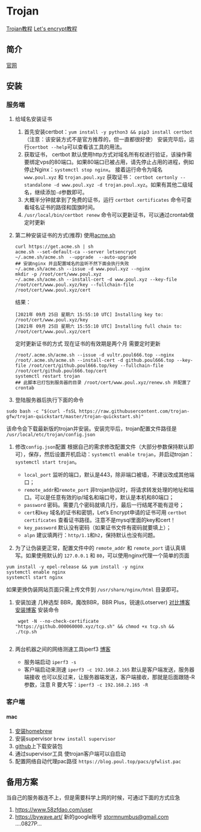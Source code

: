 # Trojan


[Trojan教程](https://tlanyan.pp.ua/trojan-tutorial/ '')
[Let's encrypt教程](https://tlanyan.pp.ua/use-lets-encrypt-certificate/ '')

## 简介

[官网](https://github.com/trojan-gfw '')

## 安装
### 服务端

1. 给域名安装证书
    1. 首先安装certbot：`yum install -y python3 && pip3 install certbot`（注意：该安装方式不是官方推荐的，但一直都很好使）
       安装完毕后，运行`certbot --help`可以查看该工具的用法。
    1. 获取证书， certbot 默认使用http方式对域名所有权进行验证，该操作需要绑定vps的80端口。如果80端口已被占用，请先停止占用的进程，例如停止Nginx：`systemctl stop nginx`。
       接着运行命令为域名 `www.poul.xyz` 和 `trojan.poul.xyz` 获取证书： `certbot certonly --standalone -d www.poul.xyz -d trojan.poul.xyz`。如果有其他二级域名，继续添加`-d`参数即可。
    1. 大概半分钟就拿到了免费的证书，运行 `certbot certificates` 命令可查看域名证书的路径和国旗时间。
    1. `/usr/local/bin/certbot renew` 命令可以更新证书，可以通过crontab做定时更新

1. 第二种安装证书的方式(推荐) 使用[acme.sh](https://tlanyan.pp.ua/use-acme-sh-get-free-cert/ '')
    ```shell
    curl https://get.acme.sh | sh
    acme.sh --set-default-ca --server letsencrypt
    ~/.acme.sh/acme.sh  --upgrade  --auto-upgrade
    ## 安装nginx 并且配置域名的监听不然下面会执行失败
    ~/.acme.sh/acme.sh --issue -d www.poul.xyz --nginx
    mkdir -p /root/cert/www.poul.xyz
    ~/.acme.sh/acme.sh --install-cert -d www.poul.xyz --key-file /root/cert/www.poul.xyz/key --fullchain-file /root/cert/www.poul.xyz/cert
    ```
    结果：
    ```
    [2021年 09月 25日 星期六 15:55:10 UTC] Installing key to: /root/cert/www.poul.xyz/key
    [2021年 09月 25日 星期六 15:55:10 UTC] Installing full chain to: /root/cert/www.poul.xyz/cert
    ```
    
    定时更新证书的方式 现在证书的有效期是两个月 需要定时更新
    ```shell
    /root/.acme.sh/acme.sh --issue -d vultr.poul666.top --nginx
    /root/.acme.sh/acme.sh --install-cert -d github.poul666.top --key-file /root/cert/github.poul666.top/key --fullchain-file /root/cert/github.poul666.top/cert
    systemctl restart trojan
    ## 此脚本已打包到服务器的目录 /root/cert/www.poul.xyz/renew.sh 并配置了crontab 
    ```
1. 登陆服务器后执行下面的命令
```shell
sudo bash -c "$(curl -fsSL https://raw.githubusercontent.com/trojan-gfw/trojan-quickstart/master/trojan-quickstart.sh)"
```
该命令会下载最新版的trojan并安装。安装完毕后，trojan配置文件路径是 `/usr/local/etc/trojan/config.json`

1. 修改`config.json`配置 根据自己的需求修改配置文件（大部分参数保持默认即可），保存，然后设置开机启动：`systemctl enable trojan`，并启动trojan： `systemctl start trojan`。
   - `local_port` 监听的端口，默认是443，除非端口被墙，不建议改成其他端口；
   - `remote_addr`和`remote_port` 非trojan协议时，将请求转发处理的地址和端口。可以是任意有效的ip/域名和端口号，默认是本机和80端口；
   - `password` 密码。需要几个密码就填几行，最后一行结尾不能有逗号；
   - `cert`和`key` 域名的证书和密钥，Let’s Encrypt申请的证书可用 `certbot certificates` 查看证书路径。注意不是mysql里面的key和cert！
   - `key_password` 默认没有密码（如果证书文件有密码就要填上）；
   - `alpn` 建议填两行：`http/1.1`和`h2`，保持默认也没有问题。

1. 为了让伪装更正常，配置文件中的 `remote_addr` 和 `remote_port` 请认真填写。如果使用默认的 `127.0.0.1` 和 `80`，可以使用nginx代理一个简单的页面
```shell
yum install -y epel-release && yum install -y nginx
systemctl enable nginx
systemctl start nginx
```
 如果更换伪装网站页面只需上传文件到 `/usr/share/nginx/html` 目录即可。

1. 安装加速
   几种选型 BBR，魔改BBR，BBR Plus，锐速(Lotserver)
   [对比博客](https://roov.org/2020/04/bbr-bbrplus-bbr2-2/#toc-2 '')
   [安装博客](https://blog.ylx.me/archives/783.html '')
   安装命令
   ```sehll
    wget -N --no-check-certificate "https://github.000060000.xyz/tcp.sh" && chmod +x tcp.sh && ./tcp.sh
    
   ```

1. 两台机器之间的网络测速工具iperf3
   [博客](https://zhuanlan.zhihu.com/p/137958252 '')
   - 服务端启动 `iperf3 -s`
   - 客户端启动来测速 `iperf3 -c 192.168.2.165` 默认是客户端发送，服务器端接收 也可以反过来，让服务器端发送，客户端接收，那就是后面跟随-R 参数，注意 R 要大写：`iperf3 -c 192.168.2.165 -R`

   

### 客户端

#### mac

1. [安装homebrew](../mac/tools '') 
2. 安装supervisor `brew install supervisor`
3. [github](https://github.com/trojan-gfw/trojan '')上下载安装包
4. 通过supervisor工具 使trojan客户端可以自启动
5. 配置网络自动代理pac路径 `https://blog.poul.top/pacs/gfwlist.pac`


## 备用方案

当自己的服务器连不上，但是需要科学上网的时候，可通过下面的方式应急
1. https://www.58zfdao.com/user
2. https://bywave.art/
新的google账号
stormnumbus@gmail.com
....0827P...